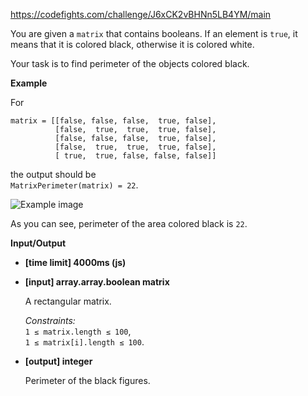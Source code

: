https://codefights.com/challenge/J6xCK2vBHNn5LB4YM/main
<p>You are given a <code>matrix</code> that contains booleans. If an element is <code>true</code>, it means that it is colored black, otherwise it is colored white.</p>
<p>Your task is to find perimeter of the objects colored black.</p>
<p><strong>Example</strong></p>
<p>For</p>
<pre><code>matrix = [[false, false, false,  true, false],
          [false,  true,  true,  true, false],
          [false, false, false,  true, false],
          [false,  true,  true,  true, false],
          [ true,  true, false, false, false]]
</code></pre>
<p>the output should be<br>
<code>MatrixPerimeter(matrix) = 22</code>.</p>
<p><img src="https://cdn2.scratch.mit.edu/get_image/project/118819555_10000x8000.png" alt="Example image"></p>
<p>As you can see, perimeter of the area colored black is <code>22</code>.</p>
<p><strong>Input/Output</strong></p>
<ul>
<li><strong>[time limit] 4000ms (js)</strong></li>
</ul>
<ul>
<li>
<p><strong>[input] array.array.boolean matrix</strong></p>
<p>A rectangular matrix.</p>
<p><em>Constraints:</em><br>
<code>1 ≤ matrix.length ≤ 100</code>,<br>
<code>1 ≤ matrix[i].length ≤ 100</code>.</p>
</li>
<li>
<p><strong>[output] integer</strong></p>
<p>Perimeter of the black figures.</p>
</li>
</ul>

